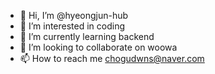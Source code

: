 - 👋 Hi, I’m @hyeongjun-hub
- 👀 I’m interested in coding
- 🌱 I’m currently learning backend
- 💞️ I’m looking to collaborate on woowa
- 📫 How to reach me chogudwns@naver.com

<!---
hyeongjun-hub/hyeongjun-hub is a ✨ special ✨ repository because its `README.md` (this file) appears on your GitHub profile.
You can click the Preview link to take a look at your changes.
--->
